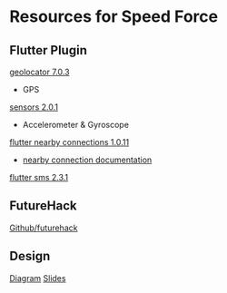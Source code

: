 # Resources for Speed Force

## Flutter Plugin
[geolocator 7.0.3](https://pub.dev/packages/geolocator)
- GPS

[sensors 2.0.1](https://pub.dev/packages/sensors/versions/2.0.1)
- Accelerometer & Gyroscope

[flutter nearby connections 1.0.11](https://pub.dev/packages/flutter_nearby_connections)
- [nearby connection documentation](https://developers.google.com/nearby/connections/overview)

[flutter sms 2.3.1](https://pub.dev/packages/flutter_sms)

## FutureHack
[Github/futurehack](https://github.com/newrelic-experimental/futurehack-2021)

## Design
[Diagram](https://app.diagrams.net/#G1dzCEtUDUODLfOPUGQgbh6sZLTk7GvOUI)
[Slides](https://docs.google.com/presentation/d/1sOXEFqLaHV4cny3flUXGboDEPhy7vE7ZCMZbAqmnaXM/edit#slide=id.gdcc35785f0_0_125)
